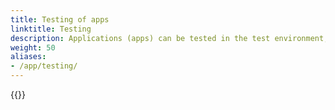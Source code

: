 ```yaml
---
title: Testing of apps
linktitle: Testing
description: Applications (apps) can be tested in the test environment, or locally.
weight: 50
aliases:
- /app/testing/
---
```


{{<children />}}
